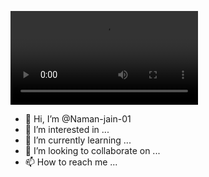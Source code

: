 ![My Awesome GIF](https://github.com/Naman-jain-01/Travel-App/blob/main/hi%20Naman.mp4)


- 👋 Hi, I’m @Naman-jain-01
- 👀 I’m interested in ...
- 🌱 I’m currently learning ...
- 💞️ I’m looking to collaborate on ...
- 📫 How to reach me ...

<!---
Naman-jain-01/Naman-jain-01 is a ✨ special ✨ repository because its `README.md` (this file) appears on your GitHub profile.
You can click the Preview link to take a look at your changes.
--->
